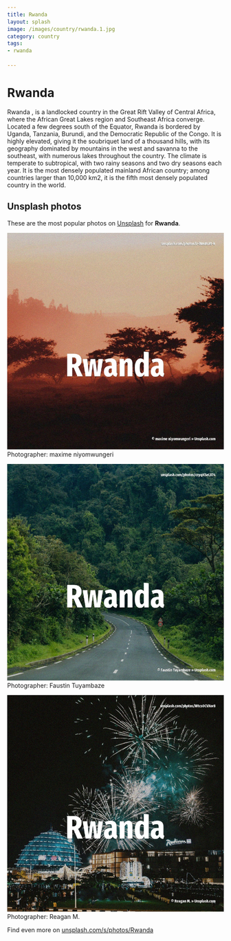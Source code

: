 ```yaml
---
title: Rwanda
layout: splash
image: /images/country/rwanda.1.jpg
category: country
tags:
- rwanda

---
```

# Rwanda

Rwanda  , is a landlocked country in the Great Rift Valley of Central Africa, where the African  Great Lakes region and Southeast Africa converge. Located a few degrees south of the Equator, Rwanda is bordered by Uganda, Tanzania, Burundi, and  the Democratic Republic of the Congo. It is highly elevated, giving it the soubriquet land of a thousand hills, with its geography  dominated by mountains in the west and savanna to the southeast, with numerous lakes throughout the  country. The climate is temperate to subtropical, with two rainy seasons and two dry seasons each year. It is the most densely populated mainland African country; among countries larger than 10,000 km2,  it is the fifth most densely populated country in the world. 

 
## Unsplash photos
These are the most popular photos on [Unsplash](https://unsplash.com) for **Rwanda**.
 
![Rwanda](/images/country/rwanda.1.jpg)
Photographer:  maxime niyomwungeri
 
![Rwanda](/images/country/rwanda.2.jpg)
Photographer:  Faustin Tuyambaze
 
![Rwanda](/images/country/rwanda.3.jpg)
Photographer:  Reagan M.
 
Find even more on [unsplash.com/s/photos/Rwanda](https://unsplash.com/s/photos/Rwanda)
 
